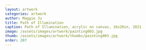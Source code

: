 ```yaml
---
layout: artwork
categories: artwork
author: Maggie Ju
title: Path of Illumination
caption: Path of Illumination, acrylic on canvas, 16x20in, 2021
image: /assets/images/artwork/painting003.jpg
thumb: /assets/images/artwork/thumbs/painting003.jpg
order: 207
---
```

